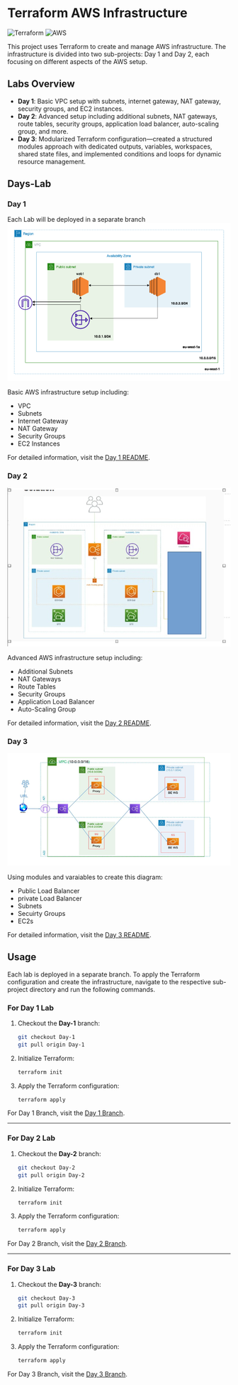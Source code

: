 # Terraform AWS Infrastructure

![Terraform](https://img.icons8.com/color/144/000000/terraform.png)      ![AWS](https://img.icons8.com/color/144/000000/amazon-web-services.png)

This project uses Terraform to create and manage AWS infrastructure. The infrastructure is divided into two sub-projects: Day 1 and Day 2, each focusing on different aspects of the AWS setup.

## Labs Overview

- **Day 1**: Basic VPC setup with subnets, internet gateway, NAT gateway, security groups, and EC2 instances.
- **Day 2**: Advanced setup including additional subnets, NAT gateways, route tables, security groups, application load balancer, auto-scaling group, and more.
- **Day 3**: Modularized Terraform configuration—created a structured modules approach with dedicated outputs, variables, workspaces, shared state files, and implemented conditions and loops for dynamic resource management.

## Days-Lab

### Day 1
Each Lab will be deployed in a separate branch 
![Diagram](./day1-architecture.png)

Basic AWS infrastructure setup including:
- VPC
- Subnets
- Internet Gateway
- NAT Gateway
- Security Groups
- EC2 Instances

For detailed information, visit the [Day 1 README](https://github.com/Amr-Awad/NTI-Terraform/blob/Day-1/readme.md).

### Day 2

![Diagram](./day2-architecture.jpg)

Advanced AWS infrastructure setup including:
- Additional Subnets
- NAT Gateways
- Route Tables
- Security Groups
- Application Load Balancer
- Auto-Scaling Group

For detailed information, visit the [Day 2 README]([Day2/README.md](https://github.com/Amr-Awad/NTI-Terraform/blob/Day-2/readme.md)).

### Day 3

![Diagram](./day3-architecture.png)

Using modules and varaiables to create this diagram:
- Public Load Balancer
- private Load Balancer
- Subnets
- Secuirty Groups
- EC2s

For detailed information, visit the [Day 3 README](https://github.com/Amr-Awad/NTI-Terraform/blob/Day-3/readme.md).

## Usage

Each lab is deployed in a separate branch. To apply the Terraform configuration and create the infrastructure, navigate to the respective sub-project directory and run the following commands.

### For Day 1 Lab

1. Checkout the **Day-1** branch:
    ```sh
    git checkout Day-1
    git pull origin Day-1
    ```

2. Initialize Terraform:
    ```sh
    terraform init
    ```

3. Apply the Terraform configuration:
    ```sh
    terraform apply
    ```

For Day 1 Branch, visit the [Day 1 Branch](https://github.com/Amr-Awad/NTI-Terraform/blob/Day-1).

---

### For Day 2 Lab

1. Checkout the **Day-2** branch:
    ```sh
    git checkout Day-2
    git pull origin Day-2
    ```

2. Initialize Terraform:
    ```sh
    terraform init
    ```

3. Apply the Terraform configuration:
    ```sh
    terraform apply
    ```

For Day 2 Branch, visit the [Day 2 Branch](https://github.com/Amr-Awad/NTI-Terraform/blob/Day-2).

---

### For Day 3 Lab

1. Checkout the **Day-3** branch:
    ```sh
    git checkout Day-3
    git pull origin Day-3
    ```

2. Initialize Terraform:
    ```sh
    terraform init
    ```

3. Apply the Terraform configuration:
    ```sh
    terraform apply
    ```

For Day 3 Branch, visit the [Day 3 Branch](https://github.com/Amr-Awad/NTI-Terraform/blob/Day-3).

